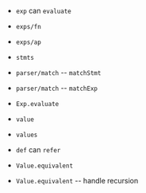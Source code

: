 - `exp` can `evaluate`

- `exps/fn`
- `exps/ap`

- `stmts`

- `parser/match` -- `matchStmt`
- `parser/match` -- `matchExp`

- `Exp.evaluate`

- `value`
- `values`

- `def` can `refer`

- `Value.equivalent`
- `Value.equivalent` -- handle recursion
